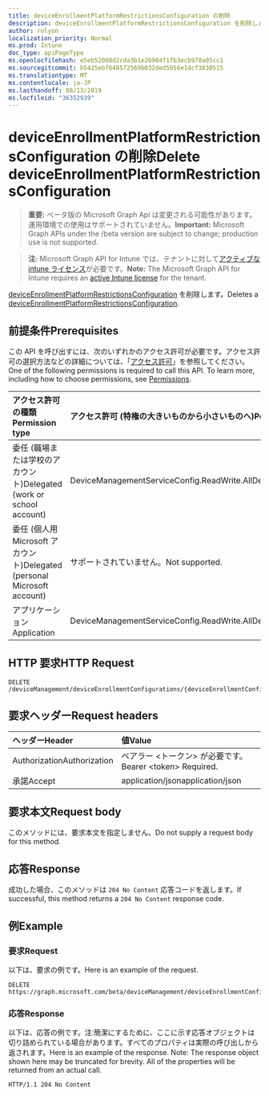 ```yaml
---
title: deviceEnrollmentPlatformRestrictionsConfiguration の削除
description: deviceEnrollmentPlatformRestrictionsConfiguration を削除します。
author: rolyon
localization_priority: Normal
ms.prod: Intune
doc_type: apiPageType
ms.openlocfilehash: e5eb52088d2cda3b1e2b904f1fb3ecb978a05cc1
ms.sourcegitcommit: b5425ebf648572569b032ded5b56e1dcf3830515
ms.translationtype: MT
ms.contentlocale: ja-JP
ms.lasthandoff: 08/13/2019
ms.locfileid: "36352939"
---
```

# <a name="delete-deviceenrollmentplatformrestrictionsconfiguration"></a><span data-ttu-id="bd17c-103">deviceEnrollmentPlatformRestrictionsConfiguration の削除</span><span class="sxs-lookup"><span data-stu-id="bd17c-103">Delete deviceEnrollmentPlatformRestrictionsConfiguration</span></span>

> <span data-ttu-id="bd17c-104">**重要:** ベータ版の Microsoft Graph Api は変更される可能性があります。運用環境での使用はサポートされていません。</span><span class="sxs-lookup"><span data-stu-id="bd17c-104">**Important:** Microsoft Graph APIs under the /beta version are subject to change; production use is not supported.</span></span>

> <span data-ttu-id="bd17c-105">**注:** Microsoft Graph API for Intune では、テナントに対して[アクティブな intune ライセンス](https://go.microsoft.com/fwlink/?linkid=839381)が必要です。</span><span class="sxs-lookup"><span data-stu-id="bd17c-105">**Note:** The Microsoft Graph API for Intune requires an [active Intune license](https://go.microsoft.com/fwlink/?linkid=839381) for the tenant.</span></span>

<span data-ttu-id="bd17c-106">[deviceEnrollmentPlatformRestrictionsConfiguration](../resources/intune-onboarding-deviceenrollmentplatformrestrictionsconfiguration.md) を削除します。</span><span class="sxs-lookup"><span data-stu-id="bd17c-106">Deletes a [deviceEnrollmentPlatformRestrictionsConfiguration](../resources/intune-onboarding-deviceenrollmentplatformrestrictionsconfiguration.md).</span></span>

## <a name="prerequisites"></a><span data-ttu-id="bd17c-107">前提条件</span><span class="sxs-lookup"><span data-stu-id="bd17c-107">Prerequisites</span></span>
<span data-ttu-id="bd17c-p101">この API を呼び出すには、次のいずれかのアクセス許可が必要です。アクセス許可の選択方法などの詳細については、「[アクセス許可](/graph/permissions-reference)」を参照してください。</span><span class="sxs-lookup"><span data-stu-id="bd17c-p101">One of the following permissions is required to call this API. To learn more, including how to choose permissions, see [Permissions](/graph/permissions-reference).</span></span>

|<span data-ttu-id="bd17c-110">アクセス許可の種類</span><span class="sxs-lookup"><span data-stu-id="bd17c-110">Permission type</span></span>|<span data-ttu-id="bd17c-111">アクセス許可 (特権の大きいものから小さいものへ)</span><span class="sxs-lookup"><span data-stu-id="bd17c-111">Permissions (from most to least privileged)</span></span>|
|:---|:---|
|<span data-ttu-id="bd17c-112">委任 (職場または学校のアカウント)</span><span class="sxs-lookup"><span data-stu-id="bd17c-112">Delegated (work or school account)</span></span>|<span data-ttu-id="bd17c-113">DeviceManagementServiceConfig.ReadWrite.All</span><span class="sxs-lookup"><span data-stu-id="bd17c-113">DeviceManagementServiceConfig.ReadWrite.All</span></span>|
|<span data-ttu-id="bd17c-114">委任 (個人用 Microsoft アカウント)</span><span class="sxs-lookup"><span data-stu-id="bd17c-114">Delegated (personal Microsoft account)</span></span>|<span data-ttu-id="bd17c-115">サポートされていません。</span><span class="sxs-lookup"><span data-stu-id="bd17c-115">Not supported.</span></span>|
|<span data-ttu-id="bd17c-116">アプリケーション</span><span class="sxs-lookup"><span data-stu-id="bd17c-116">Application</span></span>|<span data-ttu-id="bd17c-117">DeviceManagementServiceConfig.ReadWrite.All</span><span class="sxs-lookup"><span data-stu-id="bd17c-117">DeviceManagementServiceConfig.ReadWrite.All</span></span>|

## <a name="http-request"></a><span data-ttu-id="bd17c-118">HTTP 要求</span><span class="sxs-lookup"><span data-stu-id="bd17c-118">HTTP Request</span></span>
<!-- {
  "blockType": "ignored"
}
-->
``` http
DELETE /deviceManagement/deviceEnrollmentConfigurations/{deviceEnrollmentConfigurationId}
```

## <a name="request-headers"></a><span data-ttu-id="bd17c-119">要求ヘッダー</span><span class="sxs-lookup"><span data-stu-id="bd17c-119">Request headers</span></span>
|<span data-ttu-id="bd17c-120">ヘッダー</span><span class="sxs-lookup"><span data-stu-id="bd17c-120">Header</span></span>|<span data-ttu-id="bd17c-121">値</span><span class="sxs-lookup"><span data-stu-id="bd17c-121">Value</span></span>|
|:---|:---|
|<span data-ttu-id="bd17c-122">Authorization</span><span class="sxs-lookup"><span data-stu-id="bd17c-122">Authorization</span></span>|<span data-ttu-id="bd17c-123">ベアラー &lt;トークン&gt; が必要です。</span><span class="sxs-lookup"><span data-stu-id="bd17c-123">Bearer &lt;token&gt; Required.</span></span>|
|<span data-ttu-id="bd17c-124">承諾</span><span class="sxs-lookup"><span data-stu-id="bd17c-124">Accept</span></span>|<span data-ttu-id="bd17c-125">application/json</span><span class="sxs-lookup"><span data-stu-id="bd17c-125">application/json</span></span>|

## <a name="request-body"></a><span data-ttu-id="bd17c-126">要求本文</span><span class="sxs-lookup"><span data-stu-id="bd17c-126">Request body</span></span>
<span data-ttu-id="bd17c-127">このメソッドには、要求本文を指定しません。</span><span class="sxs-lookup"><span data-stu-id="bd17c-127">Do not supply a request body for this method.</span></span>

## <a name="response"></a><span data-ttu-id="bd17c-128">応答</span><span class="sxs-lookup"><span data-stu-id="bd17c-128">Response</span></span>
<span data-ttu-id="bd17c-129">成功した場合、このメソッドは `204 No Content` 応答コードを返します。</span><span class="sxs-lookup"><span data-stu-id="bd17c-129">If successful, this method returns a `204 No Content` response code.</span></span>

## <a name="example"></a><span data-ttu-id="bd17c-130">例</span><span class="sxs-lookup"><span data-stu-id="bd17c-130">Example</span></span>

### <a name="request"></a><span data-ttu-id="bd17c-131">要求</span><span class="sxs-lookup"><span data-stu-id="bd17c-131">Request</span></span>
<span data-ttu-id="bd17c-132">以下は、要求の例です。</span><span class="sxs-lookup"><span data-stu-id="bd17c-132">Here is an example of the request.</span></span>
``` http
DELETE https://graph.microsoft.com/beta/deviceManagement/deviceEnrollmentConfigurations/{deviceEnrollmentConfigurationId}
```

### <a name="response"></a><span data-ttu-id="bd17c-133">応答</span><span class="sxs-lookup"><span data-stu-id="bd17c-133">Response</span></span>
<span data-ttu-id="bd17c-p102">以下は、応答の例です。注:簡潔にするために、ここに示す応答オブジェクトは切り詰められている場合があります。すべてのプロパティは実際の呼び出しから返されます。</span><span class="sxs-lookup"><span data-stu-id="bd17c-p102">Here is an example of the response. Note: The response object shown here may be truncated for brevity. All of the properties will be returned from an actual call.</span></span>
``` http
HTTP/1.1 204 No Content
```






